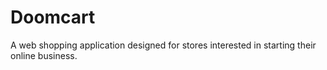 Doomcart
==========

A web shopping application designed for stores interested in starting their online business.
